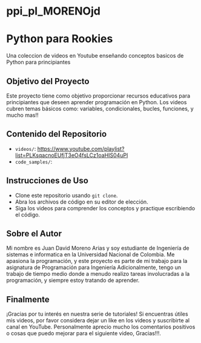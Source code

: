 # ppi_pl_MORENOjd
# Python para Rookies
Una coleccion de videos en Youtube enseñando conceptos basicos de Python para principiantes

## Objetivo del Proyecto
Este proyecto tiene como objetivo proporcionar recursos educativos para principiantes que deseen aprender programación en Python. Los videos cubren temas básicos como:
variables,
condicionales,
bucles,
funciones,
y mucho mas!!

## Contenido del Repositorio
- `videos/`: https://www.youtube.com/playlist?list=PLKsqacnoEUfjT3eO4fsLCz1oaHIS04uPl
- `code_samples/`: 

## Instrucciones de Uso
- Clone este repositorio usando `git clone`.
- Abra los archivos de código en su editor de elección.
- Siga los videos para comprender los conceptos y practique escribiendo el código.

## Sobre el Autor
Mi nombre es Juan David Moreno Arias y soy estudiante de Ingeniería de sistemas e informatica en la Universidad Nacional de Colombia.
Me apasiona la programación, y este proyecto es parte de mi trabajo para la asignatura de Programación para Ingeniería
Adicionalmente, tengo un trabajo de tiempo medio donde a menudo realizo tareas involucradas a la programación, y siempre estoy tratando de aprender.

## Finalmente
¡Gracias por tu interés en nuestra serie de tutoriales! Si encuentras útiles mis videos, por favor considera dejar un like en los videos y suscribirte al canal en YouTube.
Personalmente aprecio mucho los comentarios positivos o cosas que puedo mejorar para el siguiente video, Gracias!!!.

